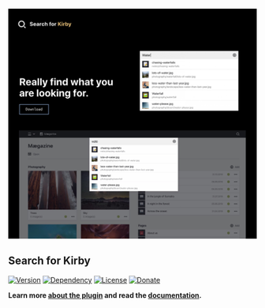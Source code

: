 [![Screenshot](screenshot.jpg)](https://distantnative.com/search)

## Search for Kirby

[![Version](https://img.shields.io/badge/release-1.0.0--alpha.1-4271ae.svg?style=for-the-badge)](https://github.com/distantnative/search-for-kirby/releases)
[![Dependency](https://img.shields.io/badge/kirby-3.4.0-cca000.svg?style=for-the-badge)](https://getkirby.com/)
[![License](https://img.shields.io/badge/license-MIT-7ea328.svg?style=for-the-badge)](https://opensource.org/licenses/MIT)
[![Donate](https://img.shields.io/badge/support-donate-c82829.svg?style=for-the-badge)](https://paypal.me/distantnative/15EUR)

**Learn more [about the plugin](https://distantnative.com/search) and read the [documentation](https://distantnative.com/search/docs).**
